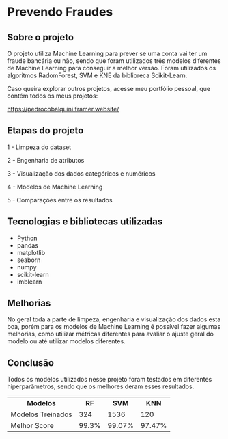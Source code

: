 # Prevendo Fraudes

## Sobre o projeto
O projeto utiliza Machine Learning para prever se uma conta vai ter um fraude bancária ou não, sendo que foram utilizados três modelos diferentes de Machine Learning para conseguir a melhor versão. Foram utilizados os algoritmos RadomForest, SVM e KNE da biblioreca Scikit-Learn.

Caso queira explorar outros projetos, acesse meu portfólio pessoal, que contém todos os meus projetos: 

https://pedrocobalquini.framer.website/

## Etapas do projeto
1 - Limpeza do dataset

2 - Engenharia de atributos

3 - Visualização dos dados categóricos e numéricos

4 - Modelos de Machine Learning

5 - Comparações entre os resultados

## Tecnologias e bibliotecas utilizadas
- Python
- pandas
- matplotlib
- seaborn
- numpy
- scikit-learn
- imblearn

## Melhorias
No geral toda a parte de limpeza, engenharia e visualização dos dados esta boa, porém para os modelos de Machine Learning é possível fazer algumas melhorias, como utilizar métricas diferentes para avaliar o ajuste geral do modelo ou até utilizar modelos diferentes.

## Conclusão
Todos os modelos utilizados nesse projeto foram testados em diferentes hiperparâmetros, sendo que os melhores deram esses resultados.
<body>
    <table>
        <tr>
            <th>Modelos</th>
            <th>RF</th>
            <th>SVM</th>
            <th>KNN</th>
        </tr>
        <tr>
            <td>Modelos Treinados</td>
            <td>324</td>
            <td>1536</td>
            <td>120</td>
        </tr>
        <tr>
            <td>Melhor Score</td>
            <td>99.3%</td>
            <td>99.07%</td>
            <td>97.47%</td>
        </tr>
    </table>
</body>
